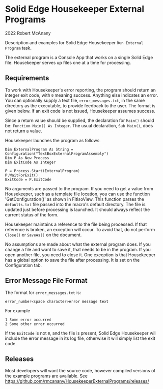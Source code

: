 # Solid Edge Housekeeper External Programs
2022 Robert McAnany

Description and examples for Solid Edge Housekeeper `Run External Program` task.

The external program is a Console App that works on a single Solid Edge file.  Housekeeper serves up files one at a time for processing.  

## Requirements

To work with Housekeeper's error reporting, the program should return an integer exit code, with `0` meaning success.  Anything else indicates an error.  You can optionally supply a text file, `error_messages.txt`, in the same directory as the executable, to provide feedback to the user.  The format is given below.  If an exit code is not issued, Housekeeper assumes success.

Since a return value should be supplied, the declaration for `Main()` should be: `Function Main() As Integer`.  The usual declaration, `Sub Main()`, does not return a value.

Housekeeper launches the program as follows:

    Dim ExternalProgram As String = Configuration("TextBoxExternalProgramAssembly")
    Dim P As New Process
    Dim ExitCode As Integer

    P = Process.Start(ExternalProgram)
    P.WaitForExit()
    ExitCode = P.ExitCode

No arguments are passed to the program.  If you need to get a value from Housekeeper, such as a template file location, you can use the function 'GetConfiguration()' as shown in FitIsoView.  This function parses the `defaults.txt` file passed into the macro's default directory.  The file is updated just before processing is launched.  It should always reflect the current status of the form.

Housekeeper maintains a reference to the file being processed.  If that reference is broken, an exception will occur.  To avoid that, do not perform `Close()` or `SaveAs()` on the document.

No assumptions are made about what the external program does.  If you change a file and want to save it, that needs to be in the program.  If you open another file, you need to close it.  One exception is that Housekeeper has a global option to save the file after processing.  It is set on the Configuration tab.

## Error Message File Format

The format for `error_messages.txt` is:

`error_number<space character>error message text`

For example
```
1 Some error occurred
2 Some other error occurred
```

If the `ExitCode` is not `0`, and the file is present, Solid Edge Housekeeper will include the error message in its log file, otherwise it will simply list the exit code.

## Releases

Most developers will want the source code, however compiled versions of the example programs are available.  See https://github.com/rmcanany/HousekeeperExternalPrograms/releases/



